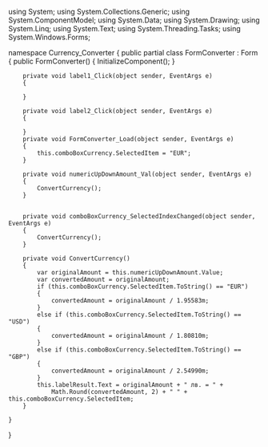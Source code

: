 using System;
using System.Collections.Generic;
using System.ComponentModel;
using System.Data;
using System.Drawing;
using System.Linq;
using System.Text;
using System.Threading.Tasks;
using System.Windows.Forms;

namespace Currency_Converter
{
    public partial class FormConverter : Form
    {
        public FormConverter()
        {
            InitializeComponent();
        }


        private void label1_Click(object sender, EventArgs e)
        {

        }

        private void label2_Click(object sender, EventArgs e)
        {

        }
        private void FormConverter_Load(object sender, EventArgs e)
        {
            this.comboBoxCurrency.SelectedItem = "EUR";
        }

        private void numericUpDownAmount_Val(object sender, EventArgs e)
        {
            ConvertCurrency();
        }


        private void comboBoxCurrency_SelectedIndexChanged(object sender, EventArgs e)
        {
            ConvertCurrency();
        }

        private void ConvertCurrency()
        {
            var originalAmount = this.numericUpDownAmount.Value;
            var convertedAmount = originalAmount;
            if (this.comboBoxCurrency.SelectedItem.ToString() == "EUR")
            {
                convertedAmount = originalAmount / 1.95583m;
            }
            else if (this.comboBoxCurrency.SelectedItem.ToString() == "USD")
            {
                convertedAmount = originalAmount / 1.80810m;
            }
            else if (this.comboBoxCurrency.SelectedItem.ToString() == "GBP")
            {
                convertedAmount = originalAmount / 2.54990m;
            }
            this.labelResult.Text = originalAmount + " лв. = " +
                Math.Round(convertedAmount, 2) + " " + this.comboBoxCurrency.SelectedItem;
        }

    }
}
